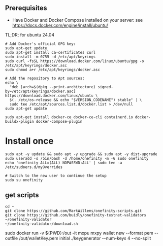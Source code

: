 ## Prerequisites
- Have Docker and Docker Compose installed on your server: see <a href="https://docs.docker.com/engine/install/ubuntu/" target="_blank">https://docs.docker.com/engine/install/ubuntu/</a>

TL;DR; for ubuntu 24.04

```
# Add Docker's official GPG key:
sudo apt-get update
sudo apt-get install ca-certificates curl
sudo install -m 0755 -d /etc/apt/keyrings
sudo curl -fsSL https://download.docker.com/linux/ubuntu/gpg -o /etc/apt/keyrings/docker.asc
sudo chmod a+r /etc/apt/keyrings/docker.asc

# Add the repository to Apt sources:
echo \
  "deb [arch=$(dpkg --print-architecture) signed-by=/etc/apt/keyrings/docker.asc] https://download.docker.com/linux/ubuntu \
  $(. /etc/os-release && echo "$VERSION_CODENAME") stable" | \
  sudo tee /etc/apt/sources.list.d/docker.list > /dev/null
sudo apt-get update
```

```
sudo apt-get install docker-ce docker-ce-cli containerd.io docker-buildx-plugin docker-compose-plugin
```

# Install once
```
sudo apt -y update && sudo apt -y upgrade && sudo apt -y dist-upgrade
sudo useradd -s /bin/bash -d /home/onefinity -m -G sudo onefinity
echo 'onefinity ALL=(ALL) NOPASSWD:ALL' | sudo tee -a /etc/sudoers.d/myOverrides

# Switch to the new user to continue the setup
sudo su onefinity

```


## get scripts
```
cd ~
git clone https://github.com/MarkWillems/onefinity-scripts.git 
git clone https://github.com/buidly/onefinity-testnet-validators ~/onefinity-validator
~/onefinity-validator/download.sh
```

sudo docker run -v ${PWD}:/out -it mxpu mxpy wallet new --format pem --outfile /out/walletKey.pem
initial
  ./keygenerator  --num-keys 4 --no-split

